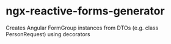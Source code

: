 # ngx-reactive-forms-generator
Creates Angular FormGroup instances from DTOs (e.g. class PersonRequest) using decorators
